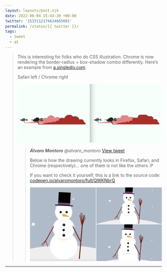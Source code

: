 ```yaml
---
layout: layouts/post.njk
date: 2022-06-04 15:43:20 +00:00
twitter: '1533112174624665601'
permalink: /status/{{ twitter }}/
tags: 
  - tweet
  - qt
---
```


> This is interesting for folks who do CSS illustration. Chrome is now rendering the border-radius + box-shadow combo differently. Here’s an example from [a.singlediv.com](https://a.singlediv.com).
> 
> Safari left / Chrome right 
> 
> ![Side by side illustrations of the battle of Crate from Star Wars: The Last Jedi. The left side shows plumes of red dirt as circular clouds and the right shows the plumes as rounded rectangles.](/img/1533112174624665601-FUa0zprVIAAR5aH.jpg)
> 
> > <cite>**Álvaro Montoro** @alvaro_montoro</cite> [View tweet](https://twitter.com/alvaro_montoro/status/1532869377305071621)
> > 
> > Below is how the drawing currently looks in Firefox, Safari, and Chrome (respectively)... one of them is not like the others :P
> > 
> > If you want to check it yourself, this is a link to the source code: [codepen.io/alvaromontoro/full/QWKNbrQ](https://codepen.io/alvaromontoro/full/QWKNbrQ)
> > 
> > ![three images of snowmen, one of them has square body segments instead of round](/img/_qt/1532869377305071621.png)
---
